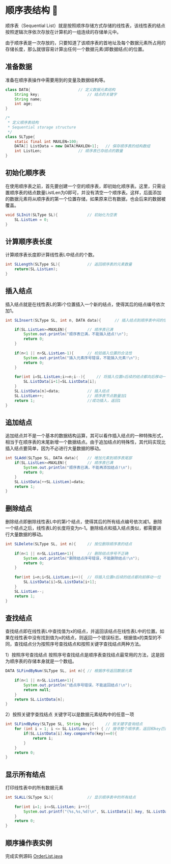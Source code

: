 # 顺序表结构 :green_apple:
顺序表（Sequential List）就是按照顺序存储方式存储的线性表，该线性表的结点按照逻辑次序依次存放在计算机的一组连续的存储单元中。

由于顺序表是一次存放的，只要知道了该顺序表的首地址及每个数据元素所占用的存储长度，那么就很容易计算出任何一个数据元素(即数据结点)的位置。

## 准备数据
准备在顺序表操作中需要用到的变量及数据结构等。
```java
class DATA{						// 定义数据元素结构
	String key;						// 结点的关键字
	String name;
	int age;
}

/*
 * 定义顺序表结构	
 * Sequential storage structure
 */
class SLType{
	static final int MAXLEN=100;
	DATA[] ListData = new DATA[MAXLEN+1];	// 保存顺序表的结构数组
	int ListLen;				// 顺序表已存结点的数量
}
```
## 初始化顺序表
在使用顺序表之前，首先要创建一个空的顺序表，即初始化顺序表。这里，只需设置顺序表的结点数量ListLen为0即可，并没有清空一个顺序表。这样，后面添加的数据元素将从顺序表的第一个位置存储，如果原来已有数据，也会后来的数据被覆盖。
```java
void SLInit(SLType SL){	 			// 初始化为空表
	SL.ListLen = 0;
}
```
## 计算顺序表长度
计算顺序表长度即计算线性表L中结点的个数。
```java
int SLLength(SLType SL){			// 返回顺序表的元素数量 
	return(SL.ListLen);
}
```
## 插入结点
插入结点就是在线性表L的第i个位置插入一个新的结点，使得其后的结点编号依次加1。
```java
int SLInsert(SLType SL, int n, DATA data){		// 插入结点到顺序表中间的位置

	if(SL.ListLen>=MAXLEN){			// 顺序表已满
		System.out.println("顺序表已满，不能插入结点!\n");
		return 0;
	}
	
	if(n<1 || n>SL.ListLen-1){		// 校验插入位置的合法性
		System.out.println("插入元素序号错误，不能插入元素!\n");
		return 0;
	}
	
	for(int i=SL.ListLen;i>=n;i--){		// 将插入位置n后续的结点都向后移动一位
		SL.ListData[i+1]=SL.ListData[i];
	}
	SL.ListData[n]=data;			// 插入结点
	SL.ListLen++;					// 顺序表节点数量加1
	return 1;						//成功插入，返回1
}
```
## 追加结点
追加结点并不是一个基本的数据结构运算，其可以看作插入结点的一种特殊形式，相当于在顺序表的末尾新增一个数据结点。由于追加结点的特殊性，其代码实现比插入结点要简单，因为不必进行大量数据的移动。
```java
int SLAdd(SLType SL, DATA data){	// 增加元素到顺序表尾部
	if(SL.ListLen>=MAXLEN){			// 顺序表已满
		System.out.println("顺序表已满，不能再添加结点!\n");
		return 0;
	}
	SL.ListData[++SL.ListLen]=data;
	return 1;
}
```
## 删除结点
删除结点即删除线性表L中的第i个结点，使得其后的所有结点编号依次减1。删除一个结点之后，线性表L的长度将变为n-1。删除结点和插入结点类似，都需要进行大量数据的移动。
```java
int SLDelete(SLType SL, int n){		// 按位删除顺序表的结点
	
	if(n<1 || n>SL.ListLen+1){		// 删除结点序号不正确
		System.out.println("删除结点序号错误，不能删除结点!\n");
		return 0;
	}
	
	for(int i=n;i<SL.ListLen;i++){	// 将插入位置n后续的结点都向前移动一位
		SL.ListData[i]=SL.ListData[i+1];
	}
	SL.ListLen--;
	return 1;
}
```
## 查找结点
查找结点即在线性表L中查找值为x的结点，并返回该结点在线性表L中的位置。如果在线性表中没有找到值为x的结点，则返回一个错误标志。根据值x的类型的不同，查找结点分为按照序号查找结点和按照关键字查找结点两种方法。

1）按照序号查找结点
按照序号查找结点是顺序表查找结点最常用的方法，这是因为顺序表的存储本身就是一个数组。
```java
DATA SLFindByNum(SLType SL, int n){	// 根据序号返回数据元素
	
	if(n<1 || n>SL.ListLen+1){
		System.out.println("结点序号错误，不能返回结点!\n");
		return null;
	}
	return SL.ListData[n];
}
```
2）按照关键字查找结点
关键字可以是数据元素结构中的任意一项
```java
int SLFindByKey(SLType SL, String key){		// 按关键字查询结点
	for (int i = 1; i <= SL.ListLen; i++) {	// 搜寻整个顺序表，返回和key匹配的结点
		if(SL.ListData[i].key.compareTo(key)==0){
			return i;
		}
	}
	return 0;
}
```
## 显示所有结点
打印线性表中的所有数据元素
```java
int SLALL(SLType SL){				// 显示顺序表中的所有结点
	
	for(int i=1; i<=SL.ListLen; i++){
		System.out.printf("(%s,%s,%d)\n", SL.ListData[i].key, SL.ListData[i].name, SL.ListData[i].age);
	}
	return 0;
}
```
## 顺序操作表实例
完成实例源码
[OrderList.java](./OrderList.java)